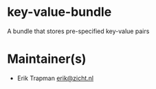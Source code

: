 # key-value-bundle
A bundle that stores pre-specified key-value pairs

# Maintainer(s)
- Erik Trapman <erik@zicht.nl>
